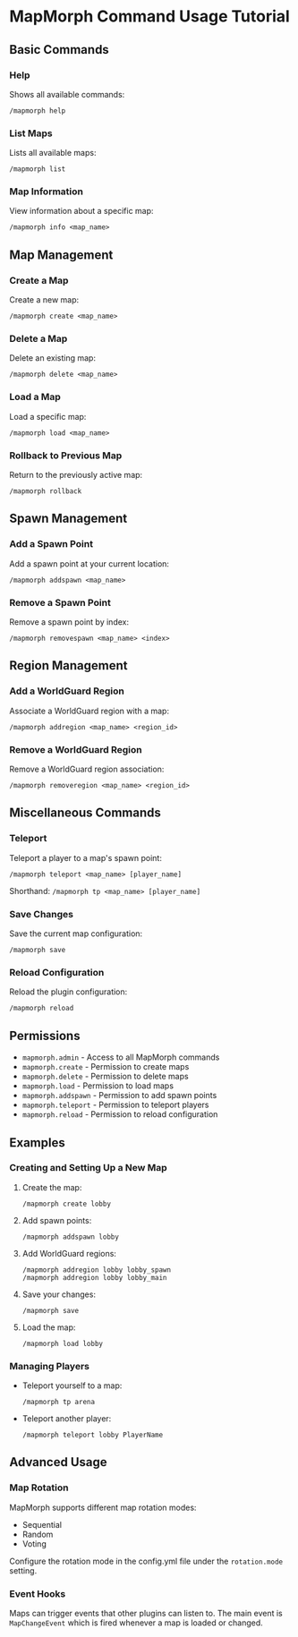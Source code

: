 # MapMorph Command Usage Tutorial

## Basic Commands

### Help
Shows all available commands:
```
/mapmorph help
```

### List Maps
Lists all available maps:
```
/mapmorph list
```

### Map Information
View information about a specific map:
```
/mapmorph info <map_name>
```

## Map Management

### Create a Map
Create a new map:
```
/mapmorph create <map_name>
```

### Delete a Map
Delete an existing map:
```
/mapmorph delete <map_name>
```

### Load a Map
Load a specific map:
```
/mapmorph load <map_name>
```

### Rollback to Previous Map
Return to the previously active map:
```
/mapmorph rollback
```

## Spawn Management

### Add a Spawn Point
Add a spawn point at your current location:
```
/mapmorph addspawn <map_name>
```

### Remove a Spawn Point
Remove a spawn point by index:
```
/mapmorph removespawn <map_name> <index>
```

## Region Management

### Add a WorldGuard Region
Associate a WorldGuard region with a map:
```
/mapmorph addregion <map_name> <region_id>
```

### Remove a WorldGuard Region
Remove a WorldGuard region association:
```
/mapmorph removeregion <map_name> <region_id>
```

## Miscellaneous Commands

### Teleport
Teleport a player to a map's spawn point:
```
/mapmorph teleport <map_name> [player_name]
```
Shorthand: `/mapmorph tp <map_name> [player_name]`

### Save Changes
Save the current map configuration:
```
/mapmorph save
```

### Reload Configuration
Reload the plugin configuration:
```
/mapmorph reload
```

## Permissions

- `mapmorph.admin` - Access to all MapMorph commands
- `mapmorph.create` - Permission to create maps
- `mapmorph.delete` - Permission to delete maps
- `mapmorph.load` - Permission to load maps
- `mapmorph.addspawn` - Permission to add spawn points
- `mapmorph.teleport` - Permission to teleport players
- `mapmorph.reload` - Permission to reload configuration

## Examples

### Creating and Setting Up a New Map

1. Create the map:
   ```
   /mapmorph create lobby
   ```

2. Add spawn points:
   ```
   /mapmorph addspawn lobby
   ```

3. Add WorldGuard regions:
   ```
   /mapmorph addregion lobby lobby_spawn
   /mapmorph addregion lobby lobby_main
   ```

4. Save your changes:
   ```
   /mapmorph save
   ```

5. Load the map:
   ```
   /mapmorph load lobby
   ```

### Managing Players

- Teleport yourself to a map:
  ```
  /mapmorph tp arena
  ```

- Teleport another player:
  ```
  /mapmorph teleport lobby PlayerName
  ```

## Advanced Usage

### Map Rotation

MapMorph supports different map rotation modes:
- Sequential
- Random
- Voting

Configure the rotation mode in the config.yml file under the `rotation.mode` setting.

### Event Hooks

Maps can trigger events that other plugins can listen to. The main event is `MapChangeEvent` which is fired whenever a map is loaded or changed.
